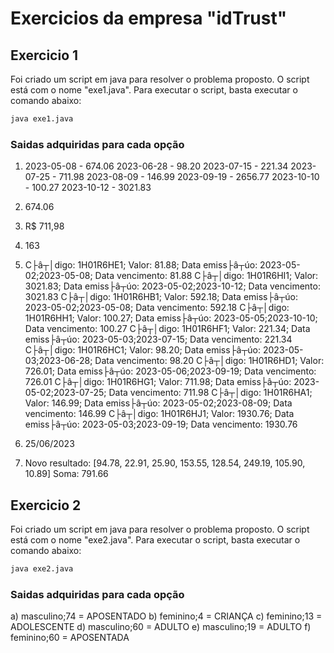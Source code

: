 # Exercicios da empresa "idTrust"

## Exercicio 1

Foi criado um script em java para resolver o problema proposto. O script está com o nome "exe1.java". Para executar o script, basta executar o comando abaixo:

``` bash
java exe1.java
```

### Saidas adquiridas para cada opção
1) 2023-05-08 - 674.06
2023-06-28 - 98.20
2023-07-15 - 221.34
2023-07-25 - 711.98
2023-08-09 - 146.99
2023-09-19 - 2656.77
2023-10-10 - 100.27
2023-10-12 - 3021.83

2) 674.06

3) R\$ 711,98

4) 163

5) C├â┬│digo: 1H01R6HE1; Valor: 81.88; Data emiss├â┬úo: 2023-05-02;2023-05-08; Data vencimento: 81.88
C├â┬│digo: 1H01R6HI1; Valor: 3021.83; Data emiss├â┬úo: 2023-05-02;2023-10-12; Data vencimento: 3021.83
C├â┬│digo: 1H01R6HB1; Valor: 592.18; Data emiss├â┬úo: 2023-05-02;2023-05-08; Data vencimento: 592.18
C├â┬│digo: 1H01R6HH1; Valor: 100.27; Data emiss├â┬úo: 2023-05-05;2023-10-10; Data vencimento: 100.27
C├â┬│digo: 1H01R6HF1; Valor: 221.34; Data emiss├â┬úo: 2023-05-03;2023-07-15; Data vencimento: 221.34
C├â┬│digo: 1H01R6HC1; Valor: 98.20; Data emiss├â┬úo: 2023-05-03;2023-06-28; Data vencimento: 98.20
C├â┬│digo: 1H01R6HD1; Valor: 726.01; Data emiss├â┬úo: 2023-05-06;2023-09-19; Data vencimento: 726.01
C├â┬│digo: 1H01R6HG1; Valor: 711.98; Data emiss├â┬úo: 2023-05-02;2023-07-25; Data vencimento: 711.98
C├â┬│digo: 1H01R6HA1; Valor: 146.99; Data emiss├â┬úo: 2023-05-02;2023-08-09; Data vencimento: 146.99
C├â┬│digo: 1H01R6HJ1; Valor: 1930.76; Data emiss├â┬úo: 2023-05-03;2023-09-19; Data vencimento: 1930.76

6) 25/06/2023

7) Novo resultado: [94.78, 22.91, 25.90, 153.55, 128.54, 249.19, 105.90, 10.89]
Soma: 791.66

## Exercicio 2

Foi criado um script em java para resolver o problema proposto. O script está com o nome "exe2.java". Para executar o script, basta executar o comando abaixo:

``` bash
java exe2.java
```

### Saidas adquiridas para cada opção
a) masculino;74 = APOSENTADO
b) feminino;4 = CRIANÇA
c) feminino;13 = ADOLESCENTE
d) masculino;60 = ADULTO
e) masculino;19 = ADULTO
f) feminino;60 = APOSENTADA